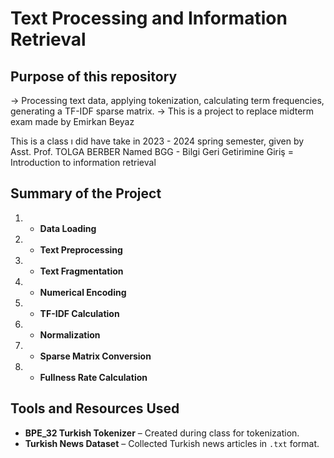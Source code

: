 # Text Processing and Information Retrieval

## Purpose of this repository 
-> Processing text data, applying tokenization, calculating term frequencies, generating a TF-IDF sparse matrix.
-> This is a project to replace midterm exam made by Emirkan Beyaz

This is a class ı did have take in 2023 - 2024 spring semester, given by Asst. Prof. TOLGA BERBER
Named BGG - Bilgi Geri Getirimine Giriş = Introduction to information retrieval

## Summary of the Project
1. - **Data Loading**
2. - **Text Preprocessing**
3. - **Text Fragmentation**
4. - **Numerical Encoding**
5. - **TF-IDF Calculation**
6. - **Normalization**
7. - **Sparse Matrix Conversion**
8. - **Fullness Rate Calculation**

## Tools and Resources Used
- **BPE_32 Turkish Tokenizer** – Created during class for tokenization.
- **Turkish News Dataset** – Collected Turkish news articles in `.txt` format.
